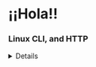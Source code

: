 # ¡¡Hola!!

### Linux CLI, and HTTP

<details>

## <summary>Proof</summary>

### 1
![linux-quiz1](./task_linux_cli/img/linux-quiz-1-done.jpg) First quiz

### 2
![linux-quiz2](./task_linux_cli/img/linux-quiz-2-done.jpg) Second quiz

### 3
![linux-quiz3](./task_linux_cli/img/linux-quiz-3-done.jpg) Third quiz

### 4
![linux-quiz4](./task_linux_cli/img/linux-quiz-4-done.jpg) Fourth quiz

</details>